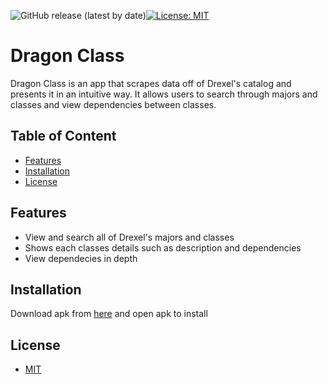 ![GitHub release (latest by date)](https://img.shields.io/github/v/release/bchen290/DragonClass)[![License: MIT](https://img.shields.io/badge/License-MIT-blue.svg)](https://opensource.org/licenses/MIT)


# Dragon Class
Dragon Class is an app that scrapes data off of Drexel's catalog and presents it in an intuitive way. It allows users to search through majors and classes and view dependencies between classes.

## Table of Content
* [Features](#feature) 
* [Installation](#install) 
* [License](#license)

## <div id="feature"> Features </div> 
- View and search all of Drexel's majors and classes
- Shows each classes details such as description and dependencies
- View dependecies in depth

## <div id="install"> Installation </div>
Download apk from [here](https://github.com/bchen290/DragonClass/releases/tag/1.0) and open apk to install

##  <div id="license">  License </div>

  + [MIT](https://choosealicense.com/licenses/mit/)
